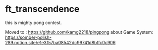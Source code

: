 # ft_transcendence
this is  mighty pong contest.

Moved to :
https://github.com/kamg2218/pingpong
about Game System: 
https://somber-polish-289.notion.site/e1e3f57ba08542dc99741d8bffc0c906
